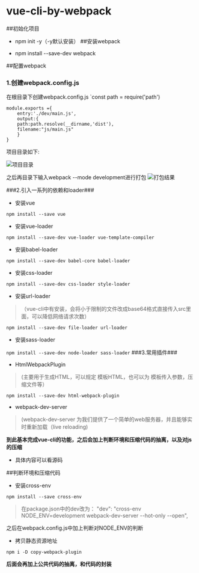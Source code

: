 # vue-cli-by-webpack
##初始化项目

- npm init -y（-y默认安装）
##安装webpack

- npm install --save-dev webpack

##配置webpack

### 1.创建webpack.config.js ###
在根目录下创建webpack.config.js
    `const path = require('path')

    module.exports ={
	    entry:'./dev/main.js',
	    output:{
	    path:path.resolve(__dirname,'dist'),
	    filename:"js/main.js"
	    }
    }

项目目录如下:


![项目目录](https://i.imgur.com/geetyv5.png)

之后再目录下输入webpack --mode development进行打包
![打包结果](https://i.imgur.com/Fg5vsfP.png)

###2.引入一系列的依赖和loader###
- 安装vue

 `npm install --save vue`

- 安装vue-loader

`npm install --save-dev vue-loader vue-template-compiler`

- 安装babel-loader

 `npm install --save-dev babel-core babel-loader`

- 安装css-loader

`npm install --save-dev css-loader style-loader`

- 安装url-loader
> （vue-cli中有安装，会将小于限制的文件改成base64格式直接传入src里面，可以降低网络请求次数）

`npm install --save-dev file-loader url-loader`

- 安装sass-loader

 `npm install --save-dev node-loader sass-loader`
###3.常用插件###

- HtmlWebpackPlugin 
>(主要用于生成HTML，可以规定 模板HTML，也可以为 模板传入参数，压缩文件等）

`npm install --save-dev html-webpack-plugin`

- webpack-dev-server 
>(webpack-dev-server 为我们提供了一个简单的web服务器，并且能够实时重新加载（live reloading)



**到此基本完成vue-cli的功能，之后会加上判断环境和压缩代码的抽离，以及对js的压缩**

- 具体内容可以看源码

##判断环境和压缩代码
- 安装cross-env

 `npm install --save cross-env`
>在package.json中的dev改为： "dev": "cross-env NODE_ENV=development webpack-dev-server --hot-only --open",

之后在webpack.config.js中加上判断对NODE_ENV的判断

- 拷贝静态资源地址

 `npm i -D copy-webpack-plugin`


**后面会再加上公共代码的抽离，和代码的封装**
